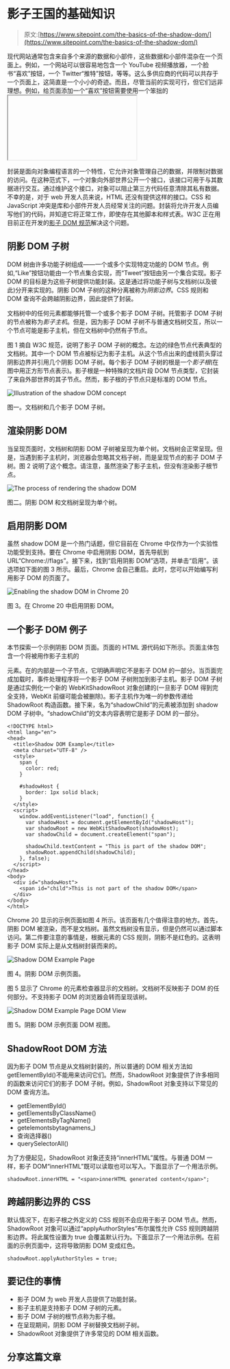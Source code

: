 # 影子王国的基础知识

> 原文:[https://www.sitepoint.com/the-basics-of-the-shadow-dom/](https://www.sitepoint.com/the-basics-of-the-shadow-dom/)

现代网站通常包含来自多个来源的数据和小部件，这些数据和小部件混杂在一个页面上。例如，一个网站可以很容易地包含一个 YouTube 视频播放器，一个脸书“喜欢”按钮，一个 Twitter“推特”按钮，等等。这么多供应商的代码可以共存于一个页面上，这简直是一个小小的奇迹。而且，尽管当前的实现可行，但它们远非理想。例如，给页面添加一个“喜欢”按钮需要使用一个笨拙的<iframe>标签。目前还没有一种优雅的方式来为这些小部件提供封装。</iframe>

封装是面向对象编程语言的一个特性，它允许对象管理自己的数据，并限制对数据的访问。在这种范式下，一个对象向外部世界公开一个接口，该接口可用于与其数据进行交互。通过维护这个接口，对象可以阻止第三方代码任意清除其私有数据。不幸的是，对于 web 开发人员来说，HTML 还没有提供这样的接口。CSS 和 JavaScript 冲突是库和小部件开发人员经常关注的问题。封装将允许开发人员编写他们的代码，并知道它将正常工作，即使存在其他脚本和样式表。W3C 正在用目前正在开发的[影子 DOM 规范](https://www.w3.org/TR/shadow-dom/ "Shadow DOM")解决这个问题。

## 阴影 DOM 子树

DOM 树由许多功能子树组成――一个或多个实现特定功能的 DOM 节点。例如,“Like”按钮功能由一个节点集合实现，而“Tweet”按钮由另一个集合实现。影子 DOM 的目标是为这些子树提供功能封装。这是通过将功能子树与文档树(以及彼此)分开来实现的。阴影 DOM 子树的这种分离被称为*阴影边界*。CSS 规则和 DOM 查询不会跨越阴影边界，因此提供了封装。

文档树中的任何元素都能够托管一个或多个影子 DOM 子树。托管影子 DOM 子树的节点被称为*影子主机*。但是，因为影子 DOM 子树不与普通文档树交互，所以一个节点可能是影子主机，但在文档树中仍然有子节点。

图 1 摘自 W3C 规范，说明了影子 DOM 子树的概念。左边的绿色节点代表典型的文档树。其中一个 DOM 节点被标记为影子主机。从这个节点出来的虚线箭头穿过阴影边界并引用几个阴影 DOM 子树。每个影子 DOM 子树的根是一个*影子根*(在图中用正方形节点表示)。影子根是一种特殊的文档片段 DOM 节点类型，它封装了来自外部世界的其子节点。然而，影子根的子节点只是标准的 DOM 节点。

![Illustration of the shadow DOM concept](../Images/fced21e9e854e0494f652d2945fbf1ca.png)

图一。文档树和几个影子 DOM 子树。

## 渲染阴影 DOM

当呈现页面时，文档树和阴影 DOM 子树被呈现为单个树。文档树会正常呈现。但是，当遇到影子主机时，浏览器会忽略其文档子树，而是呈现节点的影子 DOM 子树。图 2 说明了这个概念。请注意，虽然渲染了影子主机，但没有渲染影子根节点。

![The process of rendering the shadow DOM](../Images/212d6fe2ca3c1775d631f1368b78f110.png)

图二。阴影 DOM 和文档树呈现为单个树。

## 启用阴影 DOM

虽然 shadow DOM 是一个热门话题，但它目前在 Chrome 中仅作为一个实验性功能受到支持。要在 Chrome 中启用阴影 DOM，首先导航到 URL“Chrome://flags”。接下来，找到“启用阴影 DOM”选项，并单击“启用”。该选项如下面的图 3 所示。最后，Chrome 会自己重启。此时，您可以开始编写利用影子 DOM 的页面了。

![Enabling the shadow DOM in Chrome 20](../Images/1c6248c9f21ad47fe9b5f28874a84d41.png)

图 3。在 Chrome 20 中启用阴影 DOM。

## 一个影子 DOM 例子

本节探索一个示例阴影 DOM 页面。页面的 HTML 源代码如下所示。页面主体包含一个将被用作影子主机的

元素。在的内部是一个子节点，它明确声明它不是影子 DOM 的一部分。当页面完成加载时，事件处理程序将一个影子 DOM 子树附加到影子主机。影子 DOM 子树是通过实例化一个新的 WebKitShadowRoot 对象创建的(一旦影子 DOM 得到完全支持，WebKit 前缀可能会被删除)。影子主机作为唯一的参数传递给 ShadowRoot 构造函数。接下来，名为“shadowChild”的元素被添加到 shadow DOM 子树中。“shadowChild”的文本内容表明它是影子 DOM 的一部分。

```
<!DOCTYPE html>
<html lang="en">
<head>
  <title>Shadow DOM Example</title>
  <meta charset="UTF-8" />
  <style>
    span {
      color: red;
    }

    #shadowHost {
      border: 1px solid black;
    }
  </style>
  <script>
    window.addEventListener("load", function() {
      var shadowHost = document.getElementById("shadowHost");
      var shadowRoot = new WebKitShadowRoot(shadowHost);
      var shadowChild = document.createElement("span");

      shadowChild.textContent = "This is part of the shadow DOM";
      shadowRoot.appendChild(shadowChild);
    }, false);
  </script>
</head>
<body>
  <div id="shadowHost">
    <span id="child">This is not part of the shadow DOM</span>
  </div>
</body>
</html>
```

Chrome 20 显示的示例页面如图 4 所示。该页面有几个值得注意的地方。首先，阴影 DOM 被渲染，而不是文档树。虽然文档树没有显示，但是仍然可以通过脚本访问。第二件要注意的事情是，根据元素的 CSS 规则，阴影不是红色的。这表明影子 DOM 实际上是从文档树封装而来的。

![Shadow DOM Example Page](../Images/4e1d1dde5db93f7723215327d4579f5f.png)

图 4。阴影 DOM 示例页面。

图 5 显示了 Chrome 的元素检查器显示的文档树。文档树不反映影子 DOM 的任何部分。不支持影子 DOM 的浏览器会转而呈现该树。

![Shadow DOM Example Page DOM View](../Images/75be4abab21857e2c04dcc8913a5d999.png)

图 5。阴影 DOM 示例页面 DOM 视图。

## ShadowRoot DOM 方法

因为影子 DOM 节点是从文档树封装的，所以普通的 DOM 相关方法如 getElementById()不能用来访问它们。然而，ShadowRoot 对象提供了许多相同的函数来访问它们的影子 DOM 子树。例如，ShadowRoot 对象支持以下常见的 DOM 查询方法。

*   getElementById()
*   getElementsByClassName()
*   getElementsByTagName()
*   getelemontsbytagnamens_)
*   查询选择器()
*   querySelectorAll()

为了方便起见，ShadowRoot 对象还支持“innerHTML”属性。与普通 DOM 一样，影子 DOM“innerHTML”既可以读取也可以写入。下面显示了一个用法示例。

```
shadowRoot.innerHTML = "<span>innerHTML generated content</span>";
```

## 跨越阴影边界的 CSS

默认情况下，在影子根之外定义的 CSS 规则不会应用于影子 DOM 节点。然而，ShadowRoot 对象可以通过“applyAuthorStyles”布尔属性允许 CSS 规则跨越阴影边界。将此属性设置为 true 会覆盖默认行为。下面显示了一个用法示例。在前面的示例页面中，这将导致阴影 DOM 变成红色。

```
shadowRoot.applyAuthorStyles = true;
```

## 要记住的事情

*   影子 DOM 为 web 开发人员提供了功能封装。
*   影子主机是支持影子 DOM 子树的元素。
*   影子 DOM 子树的根节点称为影子根。
*   在呈现期间，阴影 DOM 子树替换文档树子树。
*   ShadowRoot 对象提供了许多常见的 DOM 相关函数。

## 分享这篇文章